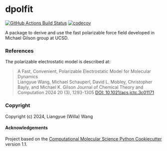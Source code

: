 dpolfit
==============================
[//]: # (Badges)
[![GitHub Actions Build Status](https://github.com/wwilla7/dpolfit/workflows/CI/badge.svg)](https://github.com/wwilla7/dpolfit/actions?query=workflow%3ACI)
[![codecov](https://codecov.io/gh/wwilla7/dpolfit/branch/main/graph/badge.svg)](https://codecov.io/gh/wwilla7/dpolfit/branch/main)


A package to derive and use the fast polarizable force field developed in Michael Gilson group at UCSD.

### References

The polarizable electrostatic model is described at:

> A Fast, Convenient, Polarizable Electrostatic Model for Molecular Dynamics\
> Liangyue Wang, Michael Schauperl, David L. Mobley, Christopher Bayly, and Michael K. Gilson
> Journal of Chemical Theory and Computation 2024 20 (3), 1293-1305 [DOI: 10.1021/acs.jctc.3c01171](https://pubs.acs.org/doi/10.1021/acs.jctc.3c01171)

### Copyright

Copyright (c) 2024, Liangyue (Willa) Wang


#### Acknowledgements
 
Project based on the 
[Computational Molecular Science Python Cookiecutter](https://github.com/molssi/cookiecutter-cms) version 1.1.
